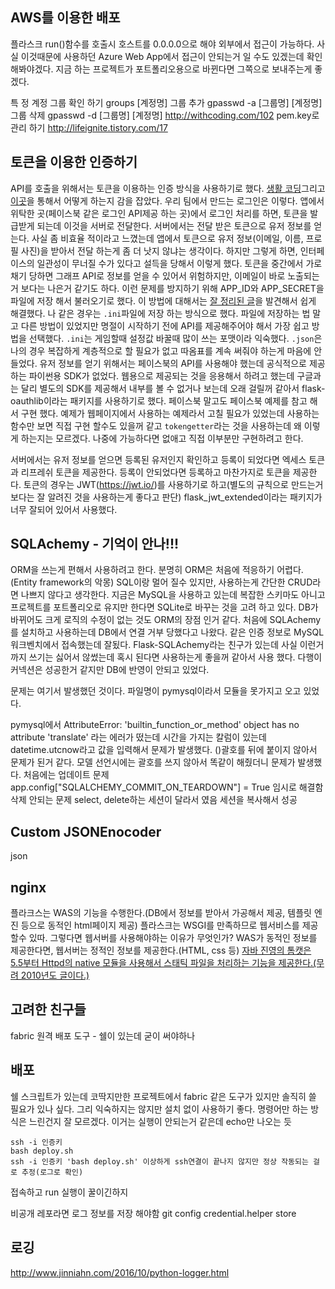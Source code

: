 ## AWS를 이용한 배포  

플라스크 run()함수를 호출시 호스트를 0.0.0.0으로 해야 외부에서 접근이 가능하다. 사실 이것때문에 사용하던 Azure Web App에서 접근이 안되는거 일 수도 있겠는데 확인해봐야겠다. 지금 하는 프로젝트가 포트폴리오용으로 바뀐다면 그쪽으로 보내주는게 좋겠다.

특 정 계정 그룹 확인 하기
groups [계정명]
그룹 추가
gpasswd -a [그룹명] [계정명]
그룹 삭제
gpasswd -d [그룹명] [계정명]
http://withcoding.com/102
pem.key로 관리 하기
http://lifeignite.tistory.com/17
## 토큰을 이용한 인증하기 
API를 호출을 위해서는 토큰을 이용하는 인증 방식을 사용하기로 했다.
[생활 코딩](https://opentutorials.org/course/2473/16571)그리고 [이곳](https://velopert.com/2350)을 통해서 어떻게 하는지 감을 잡았다.
우리 팀에서 만드는 로그인은 이렇다. 앱에서 위탁한 곳(페이스북 같은 로그인 API제공 하는 곳)에서 로그인 처리를 하면, 토큰을 발급받게 되는데 이것을 서버로 전달한다.
서버에서는 전달 받은 토큰으로 유저 정보를 얻는다. 
사실 좀 비효율 적이라고 느꼈는데 앱에서 토큰으로 유저 정보(이메일, 이름, 프로필 사진)을 받아서 전달 하는게 좀 더 낫지 않냐는 생각이다. 하지만 그렇게 하면, 인터페이스의 일관성이 무너질 수가 있다고 설득을 당해서 이렇게 했다. 토큰을 중간에서 가로채기 당하면 그래프 API로 정보를 얻을 수 있어서 위험하지만, 이메일이 바로 노출되는거 보다는 나은거 같기도 하다.
이런 문제를 방지하기 위해 APP_ID와 APP_SECRET을 파일에 저장 해서 불러오기로 했다. 이 방법에 대해서는 [잘 정리된 글](https://mingrammer.com/ways-to-manage-the-configuration-in-python/)을 발견해서 쉽게 해결했다. 나 같은 경우는 `.ini`파일에 저장 하는 방식으로 했다. 파일에 저장하는 법 말고 다른 방법이 있었지만 명절이 시작하기 전에 API를 제공해주어야 해서 가장 쉽고 방법을 선택했다.
`.ini`는 게임할때 설정값 바꿀때 많이 쓰는 포맷이라 익숙했다. `.json`은 나의 경우 복잡하게 계층적으로 할 필요가 없고 따옴표를 계속 써줘야 하는게 마음에 안들었다.
유저 정보를 얻기 위해서는 페이스북의 API를 사용해야 했는데 공식적으로 제공하는 파이썬용 SDK가 없었다. 웹용으로 제공되는 것을 응용해서 하려고 했는데 구글과는 달리 별도의 SDK를 제공해서 내부를 볼 수 없거나 보는데 오래 걸릴꺼 같아서 flask-oauthlib이라는 패키지를 사용하기로 했다. 페이스북 말고도 페이스북 예제를 참고 해서 구현 했다. 예제가 웹페이지에서 사용하는 예제라서 고칠 필요가 있었는데 사용하는 함수만 보면 직접 구현 할수도 있을꺼 같고 `tokengetter`라는 것을 사용하는데 왜 이렇게 하는지는 모르겠다. 나중에 가능하다면 없애고 직접 이부분만 구현하려고 한다. 

서버에서는 유저 정보를 얻으면 등록된 유저인지 확인하고 등록이 되었다면 엑세스 토큰과 리프레쉬 토큰을 제공한다. 등록이 안되었다면 등록하고 마찬가지로 토큰을 제공한다.
토큰의 경우는 JWT(https://jwt.io/)를 사용하기로 하고(별도의 규칙으로 만드는거 보다는 잘 알려진 것을 사용하는게 좋다고 판단) flask_jwt_extended이라는 패키지가 너무 잘되어 있어서 사용했다.

## SQLAchemy - 기억이 안나!!!
ORM을 쓰는게 편해서 사용하려고 한다. 분명히 ORM은 처음에 적응하기 어렵다.(Entity framework의 악몽) SQL이랑 멀어 질수 있지만, 사용하는게 간단한 CRUD라면 나쁘지 않다고 생각한다. 지금은 MySQL을 사용하고 있는데 복잡한 스키마도 아니고 프로젝트를 포트폴리오로 유지만 한다면 SQLite로 바꾸는 것을 고려 하고 있다. DB가 바뀌어도 크게 로직의 수정이 없는 것도 ORM의 장점 인거 같다.
처음에 SQLAchemy를 설치하고 사용하는데 DB에서 연결 거부 당했다고 나왔다. 같은 인증 정보로 MySQL워크벤치에서 접속했는데 잘됬다.
Flask-SQLAchemy라는 친구가 있는데 사실 이런거 까지 쓰기는 싫어서 않썼는데 혹시 된다면 사용하는게 좋을꺼 같아서 사용 했다. 다행이 커넥션은 성공한거 같지만 DB에 반영이 안되고 있었다.

문제는 여기서 발생했던 것이다. 파일명이 pymysql이라서 모듈을 못가지고 오고 있었다.

pymysql에서 AttributeError: 'builtin_function_or_method' object has no attribute 'translate'
라는 에러가 떴는데  시간을 가지는 칼럼이 있는데 datetime.utcnow라고 값을 입력해서 문제가 발생했다. ()괄호를 뒤에 붙이지 않아서 문제가 된거 같다. 모델 선언시에는 괄호를 쓰지 않아서 똑같이 해줬더니 문제가 발생했다.
처음에는 
업데이트 문제 app.config["SQLALCHEMY_COMMIT_ON_TEARDOWN"] = True 임시로 해결함
 삭제 안되는 문제 select, delete하는 세션이 달라서 였음 세션을 복사해서 성공

 ## Custom JSONEnocoder
 json

## nginx
플라크스는 WAS의 기능을 수행한다.(DB에서 정보를 받아서 가공해서 제공, 템플릿 엔진 등으로 동적인 html페이지 제공) 플라스크는 WSGI를 만족하므로 웹서비스를 제공할수 있따. 그렇다면 웹서버를 사용해야하는 이유가 무엇인가? WAS가 동적인 정보를 제공한다면, 웹서버는 정적인 정보를 제공한다.(HTML, css 등) [자바 진영의 톰캣은 5.5부터 Httpd의 native 모듈을 사용해서 스태틱 파일을 처리하는 기능을 제공한다.(무려 2010년도 글이다.)](http://toby.epril.com/?p=1125)

## 고려한 친구들
fabric 원격 배포 도구 - 쉘이 있는데 굳이 써야하나

## 배포
쉘 스크립트가 있는데 코딱지만한 프로젝트에서 fabric 같은 도구가 있지만 솔직히 쓸 필요가 있나 싶다.
그리 익숙하지는 않지만 설치 없이 사용하기 좋다.
명령어만 하는 방식은 느린건지 잘 모르겠다.
이거는 실행이 안되는거 같은데 echo만 나오는 듯
```
ssh -i 인증키
bash deploy.sh
ssh -i 인증키 'bash deploy.sh' 이상하게 ssh연결이 끝나지 않지만 정상 작동되는 걸로 추정(로그로 확인)
```

접속하고 run 실행이 꿀이긴하지

비공개 레포라면 로그 정보를 저장 해야함
git config credential.helper store

## 로깅
http://www.jinniahn.com/2016/10/python-logger.html


